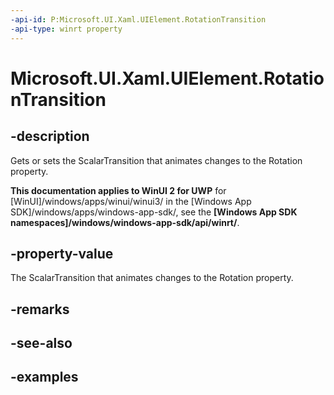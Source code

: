 ```yaml
---
-api-id: P:Microsoft.UI.Xaml.UIElement.RotationTransition
-api-type: winrt property
---
```


<!-- Property syntax.
public ScalarTransition RotationTransition { get;  set; }
-->

# Microsoft.UI.Xaml.UIElement.RotationTransition

## -description
Gets or sets the ScalarTransition that animates changes to the Rotation property.

**This documentation applies to WinUI 2 for UWP** for [WinUI]/windows/apps/winui/winui3/ in the [Windows App SDK]/windows/apps/windows-app-sdk/, see the **[Windows App SDK namespaces]/windows/windows-app-sdk/api/winrt/**.

## -property-value

The ScalarTransition that animates changes to the Rotation property.

## -remarks

## -see-also

## -examples

